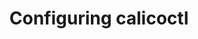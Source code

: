 ---
title: Configuring calicoctl
canonical_url: 'https://docs.projectcalico.org/v3.9/getting-started/calicoctl/configure/index'
---
